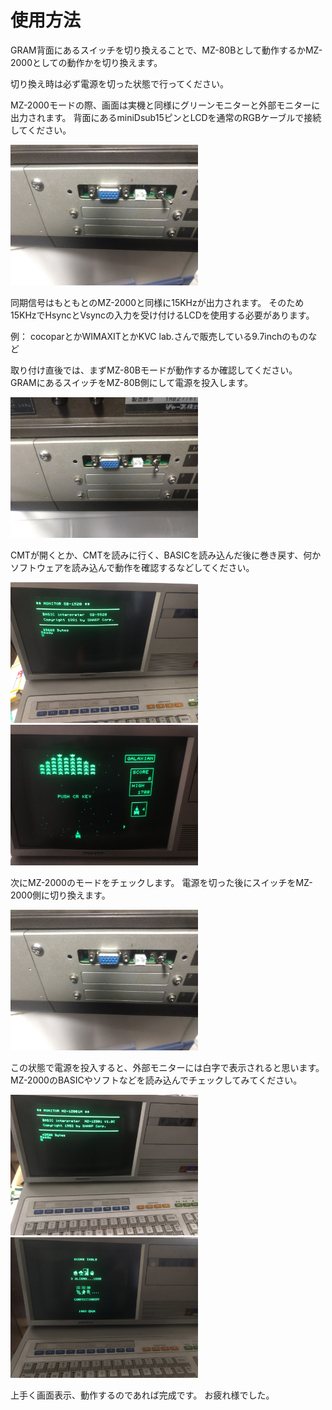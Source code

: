 # 使用方法

GRAM背面にあるスイッチを切り換えることで、MZ-80Bとして動作するかMZ-2000としての動作かを切り換えます。

切り換え時は必ず電源を切った状態で行ってください。

MZ-2000モードの際、画面は実機と同様にグリーンモニターと外部モニターに出力されます。
背面にあるminiDsub15ピンとLCDを通常のRGBケーブルで接続してください。

<img src="images/83.jpg" width="300" />

同期信号はもともとのMZ-2000と同様に15KHzが出力されます。
そのため15KHzでHsyncとVsyncの入力を受け付けるLCDを使用する必要があります。

例：
cocoparとかWIMAXITとかKVC lab.さんで販売している9.7inchのものなど


取り付け直後では、まずMZ-80Bモードが動作するか確認してください。
GRAMにあるスイッチをMZ-80B側にして電源を投入します。

<img src="images/84.jpg" width="300" />

CMTが開くとか、CMTを読みに行く、BASICを読み込んだ後に巻き戻す、何かソフトウェアを読み込んで動作を確認するなどしてください。

<img src="images/85.jpg" width="300" /><img src="images/86.jpg" width="300" />

次にMZ-2000のモードをチェックします。
電源を切った後にスイッチをMZ-2000側に切り換えます。

<img src="images/83.jpg" width="300" />

この状態で電源を投入すると、外部モニターには白字で表示されると思います。
MZ-2000のBASICやソフトなどを読み込んでチェックしてみてください。
          
<img src="images/87.jpg" width="300" /><img src="images/88.jpg" width="300" />

上手く画面表示、動作するのであれば完成です。
お疲れ様でした。

